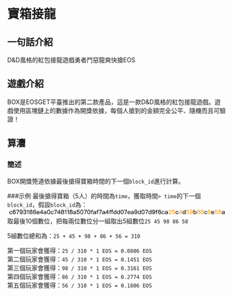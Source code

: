# 寶箱接龍

## 一句話介紹
D&D風格的紅包接龍遊戲勇者鬥惡龍爽快搶EOS

## 遊戲介紹
BOX是EOSGET平臺推出的第二款產品，這是一款D&D風格的紅包接龍遊戲。遊戲使用區塊鏈上的數據作為開獎依據，每個人搶到的金額完全公平、隨機而且可驗證！

## 算灋
### 簡述
BOX開獎筦道依據最後搶得寶箱時間的下一個`block_id`進行計算。

###示例
最後搶得寶箱（5人）的時間為`time`，獲取時間`> time`的下一個`block_id`，假設`block_id`為：
![](block_id.png)
取最後10個數位，把每兩位數位分一組取出5組數位`25 45 98 86 58`

5組數位總和為：`25 + 45 + 98 + 86 + 56 = 310`

第一個玩家會獲得：`25 / 310 * 1 EOS = 0.0806 EOS`  
第二個玩家會獲得：`45 / 310 * 1 EOS = 0.1451 EOS`  
第三個玩家會獲得：`98 / 310 * 1 EOS = 0.3161 EOS`  
第四個玩家會獲得：`86 / 310 * 1 EOS = 0.2774 EOS`  
第五個玩家會獲得：`56 / 310 * 1 EOS = 0.1806 EOS`  
